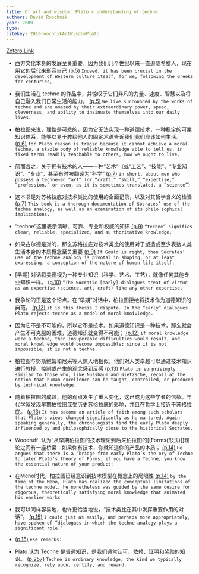 ```yaml
---
title: Of art and wisdom: Plato's understanding of techne
authors: David Roochnik
year: 2009
type: 
citekey: 2010roochnikArtWisdomPlato
---
```

[Zotero Link](zotero://select/items/@2010roochnikArtWisdomPlato)


- 西方文化本身的发展至关重要，因为我们几个世纪以来一直追随希腊人，现在用它的后代来形容自己 [(p.5)](zotero://open-pdf/library/items/WZ39CUMD?page=5&annotation=NZWAEMQM) ```Indeed, it has been crucial in the development of Western culture itself, for we, following the Greeks for centuries,```

- 我们生活在 techne 的作品中，并惊叹于它们非凡的力量、速度、智慧以及将自己融入我们日常生活的能力。 [(p.5)](zotero://open-pdf/library/items/WZ39CUMD?page=5&annotation=SQPZR928) ```We live surrounded by the works of techne and are amazed by their extraordinary power, speed, cleverness, and ability to insinuate themselves into our daily lives.```

- 柏拉图来说，理性是可悲的，因为它无法实现一种道德技术，一种稳定的可靠知识体系，能够以易于教给他人的固定术语告诉我们我们应该如何生活。 [(p.6)](zotero://open-pdf/library/items/WZ39CUMD?page=6&annotation=UDS7D48T) ```for Plato reason is tragic because it cannot achieve a moral techne, a stable body of reliable knowledge able to tell us, in fixed terms readily teachable to others, how we ought to live.```

- 简而言之，关于拥有技术的人——一种“艺术”（或“工艺”、“技能”、“专业知识”、“专业”，甚至有时被翻译为“科学” [(p.7)](zotero://open-pdf/library/items/WZ39CUMD?page=7&annotation=44U28Y2D) ```in short, about men who possess a techne—an “art” (or “craft,” “skill,” “expertise,” “profession,” or even, as it is sometimes translated, a “science”)```

- 这本书是对苏格拉底对技术类比的使用的全面记录，以及对其哲学含义的检验 [(p.7)](zotero://open-pdf/library/items/WZ39CUMD?page=7&annotation=ED5JQRVC) ```This book is a thorough documentation of Socrates’ use of the techne analogy, as well as an examination of its philo­ sophical implications.```

- “techne”这里表示清晰、可靠、专业和权威的知识 [(p.9)](zotero://open-pdf/library/items/WZ39CUMD?page=9&annotation=CLTSI9XC) ```“techne” signifies clear, reliable, specialized, and au­ thoritative knowledge.```

- 如果古尔德是对的，那么苏格拉底对技术类比的使用对于塑造或至少表达人类生活本身的本质概念至关重要 [(p.9)](zotero://open-pdf/library/items/WZ39CUMD?page=9&annotation=TKFN9MPD) ```If Gould is right, then Socrates’ use of the techne analogy is pivotal in shaping, or at least expressing, a conception of the nature of human life itself.```

- [早期] 对话将美德视为一种专业知识（科学、艺术、工艺），就像任何其他专业知识一样。 [(p.10)](zotero://open-pdf/library/items/WZ39CUMD?page=10&annotation=YSSPPNAQ) ```“The Socratic [early] dialogues treat of virtue as an expertise (science, art, craft) like any other expertise.```

- 我争论的正是这个论点。在“早期”对话中，柏拉图拒绝将技术作为道德知识的典范。 [(p.12)](zotero://open-pdf/library/items/WZ39CUMD?page=12&annotation=IA5HS5BP) ```it is this thesis I dispute. In the “early” dialogues Plato rejects techne as a model of moral knoivledge.```

- 因为它不是不可能的，所以它不是技术。如果道德知识是一种技术，那么就会产生不可克服的困难，道德知识就变得不可能； [(p.12)](zotero://open-pdf/library/items/WZ39CUMD?page=12&annotation=KYX8FKL6) ```if moral knowledge were a techne, then insuperable difficulties would result, and moral knowl­ edge would become impossible; since it is not impossible, it is not a techne.```

- 柏拉图与努斯鲍姆和尼采等人惊人地相似，他们对人类卓越可以通过技术知识进行教授、控制或产生的观念感到反感 [(p.13)](zotero://open-pdf/library/items/WZ39CUMD?page=13&annotation=ZXK2X5PG) ```Plato is surprisingly similar to those who, like Nussbaum and Nietzsche, recoil at the notion that human excellence can be taught, controlled, or produced by technical knowledge.```

- 随着柏拉图的成熟，他的观点发生了重大变化，这已成为这些学者的信条。年代学家发现早期柏拉图深受历史苏格拉底的影响，并且在哲学上接近于苏格拉底。 [(p.13)](zotero://open-pdf/library/items/WZ39CUMD?page=13&annotation=T9PEPHR5) ```It has become an article of faith among such scholars that Plato’s views changed significantly as he ma­ tured. Again speaking generally, the chronologists find the early Plato deeply influenced by and philosophically close to the historical Socrates.```

- Woodruff  认为“从早期柏拉图的技术理论到后来柏拉图的[[Forms(形式)]]理论之间有一座桥梁：如果你有技术，你就知道你的产品的本质； [(p.14)](zotero://open-pdf/library/items/WZ39CUMD?page=14&annotation=WUZ3CKJG) ```He argues that there is a “bridge from early Plato’s the­ ory of Techne to later Plato’s theory of Forms: if you have a Techne, you know the essential nature of your product;```

- 在Meno时代，柏拉图已经意识到技术模型在概念上的局限性 [(p.14)](zotero://open-pdf/library/items/WZ39CUMD?page=14&annotation=93UHNVN9) ```by the time of the Meno, Plato has realized the conceptual limitations of the techne model, he nonetheless was guided by the same desire for rigorous, theoretically satisfying moral knowledge that animated his earlier works```

- 我可以同样容易地，也许更恰当地说，“技术类比在其中发挥重要作用的对话”。 [(p.15)](zotero://open-pdf/library/items/WZ39CUMD?page=15&annotation=NF5NSVD9) ```I could just as easily, and perhaps more appropriately, have spoken of “dialogues in which the techne analogy plays a significant role.”```

-  [(p.15)](zotero://open-pdf/library/items/WZ39CUMD?page=15&annotation=NZGX4EY4) ```ese remarks:```

- Plato 认为 Techne 是普通知识，是我们通常认可、依赖、证明和奖励的知识。 [(p.257)](zotero://open-pdf/library/items/WZ39CUMD?page=257&annotation=W2MEQFY4) ```Techne is ordinary knowledge, the kind we typically recognize, rely upon, certify, and reward.```




